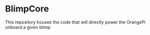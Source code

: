 # BlimpCore
This repository houses the code that will directly power the OrangePi onboard a given blimp
